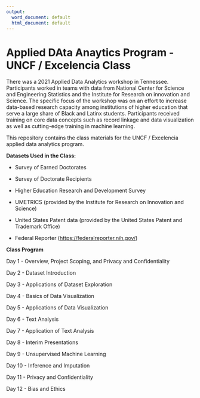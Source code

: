 ```yaml
---
output:
  word_document: default
  html_document: default
---
```

# Applied DAta Anaytics Program - UNCF / Excelencia Class
There was a 2021 Applied Data Analytics workshop in Tennessee. Participants worked in teams with data from National Center for Science and Engineering Statistics and the Institute for Research on innovation and Science. The specific focus of the workshop was on an effort to increase data-based research capacity among institutions of higher education that serve a large share of Black and Latinx students. Participants received training on core data concepts such as record linkage and data visualization as well as cutting-edge training in machine learning.

This repository contains the class materials for the UNCF / Excelencia applied data analytics program.

**Datasets Used in the Class:**

* Survey of Earned Doctorates

* Survey of Doctorate Recipients

* Higher Education Research and Development Survey

* UMETRICS (provided by the Institute for Research on Innovation and Science)

* United States Patent data (provided by the United States Patent and Trademark Office)

* Federal Reporter (https://federalreporter.nih.gov/) 


**Class Program**

Day 1 - Overview, Project Scoping, and Privacy and Confidentiality 

Day 2 - Dataset Introduction

Day 3 - Applications of Dataset Exploration

Day 4 - Basics of Data Visualization

Day 5 - Applications of Data Visualization

Day 6 - Text Analysis

Day 7 - Application of Text Analysis

Day 8 - Interim Presentations

Day 9 - Unsupervised Machine Learning 

Day 10 - Inference and Imputation

Day 11 - Privacy and Confidentiality

Day 12 - Bias and Ethics

